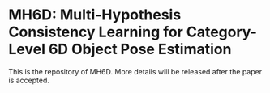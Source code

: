 # MH6D: Multi-Hypothesis Consistency Learning for Category-Level 6D Object Pose Estimation
This is the repository of MH6D. More details will be released after the paper is accepted.
